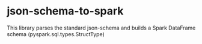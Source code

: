 # json-schema-to-spark
This library parses the standard json-schema and builds a Spark DataFrame schema (pyspark.sql.types.StructType)
